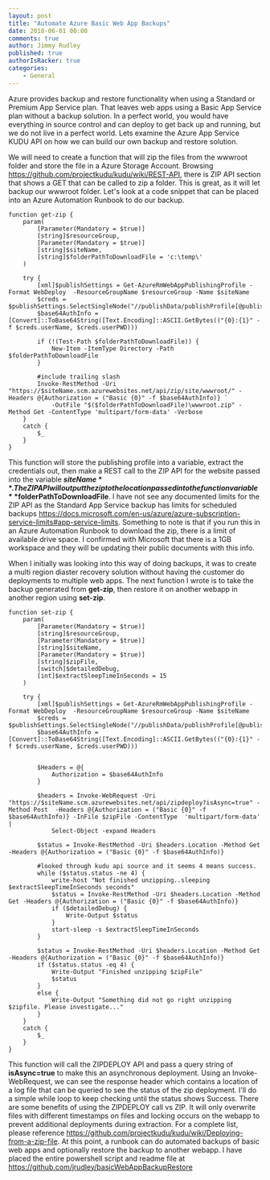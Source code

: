 ```yaml
---
layout: post
title: "Automate Azure Basic Web App Backups"
date: 2018-06-01 00:00
comments: true
author: Jimmy Rudley
published: true
authorIsRacker: true
categories:
    - General
---
```


Azure provides backup and restore functionality when using a Standard or Premium App Service plan. That leaves web apps using a Basic App Service plan without a backup solution. In a perfect world, you would have everything in source control and can deploy to get back up and running, but we do not live in a perfect world. Lets examine the Azure App Service KUDU API on how we can build our own backup  and restore solution.

We will need to create a function that will zip the files from the wwwroot folder and store the file in a Azure Storage Account. Browsing https://github.com/projectkudu/kudu/wiki/REST-API, there is ZIP API section that shows a GET that can be called to zip a folder. This is great, as it will let backup our wwwroot folder. Let's look at a code snippet that can be placed into an Azure Automation Runbook to do our backup.

```
function get-zip {
    param( 
        [Parameter(Mandatory = $true)]
        [string]$resourceGroup,
        [Parameter(Mandatory = $true)]
        [string]$siteName,
        [string]$folderPathToDownloadFile = 'c:\temp\'
    )  
    
    try {
        [xml]$publishSettings = Get-AzureRmWebAppPublishingProfile -Format WebDeploy  -ResourceGroupName $resourceGroup -Name $siteName
        $creds = $publishSettings.SelectSingleNode("//publishData/publishProfile[@publishMethod='MSDeploy']")
        $base64AuthInfo = [Convert]::ToBase64String([Text.Encoding]::ASCII.GetBytes(("{0}:{1}" -f $creds.userName, $creds.userPWD)))

        if (!(Test-Path $folderPathToDownloadFile)) {
            New-Item -ItemType Directory -Path $folderPathToDownloadFile
        }

        #include trailing slash
        Invoke-RestMethod -Uri "https://$siteName.scm.azurewebsites.net/api/zip/site/wwwroot/" -Headers @{Authorization = ("Basic {0}" -f $base64AuthInfo)} `
            -OutFile "$($folderPathToDownloadFile)\wwwroot.zip" -Method Get -ContentType 'multipart/form-data' -Verbose
    }
    catch {
        $_ 
    }
}
```
This function will store the publishing profile into a variable, extract the credentials out, then make a REST call to the ZIP API for the website passed into the variable **$siteName**. The ZIP API will output the zip to the location passed into the function variable **$folderPathToDownloadFile**. I have not see any documented limits for the ZIP API as the Standard App Service backup has limits for scheduled backups https://docs.microsoft.com/en-us/azure/azure-subscription-service-limits#app-service-limits. Something to note is that if you run this in an Azure Automation Runbook to download the zip, there is a limit of available drive space. I confirmed with Microsoft that there is a 1GB workspace and they will be updating their public documents with this info.

When I initially was looking into this way of doing backups, it was to create a multi region diaster recovery solution without having the customer do deployments to multiple web apps. The next function I wrote is to take the backup generated from **get-zip**, then restore it on another webapp in another region using **set-zip**.

```
function set-zip {
    param( 
        [Parameter(Mandatory = $true)]
        [string]$resourceGroup,
        [Parameter(Mandatory = $true)]
        [string]$siteName,
        [Parameter(Mandatory = $true)]
        [string]$zipFile,
        [switch]$detailedDebug,
        [int]$extractSleepTimeInSeconds = 15
    ) 

    try {      
        [xml]$publishSettings = Get-AzureRmWebAppPublishingProfile -Format WebDeploy  -ResourceGroupName $resourceGroup -Name $siteName
        $creds = $publishSettings.SelectSingleNode("//publishData/publishProfile[@publishMethod='MSDeploy']")
        $base64AuthInfo = [Convert]::ToBase64String([Text.Encoding]::ASCII.GetBytes(("{0}:{1}" -f $creds.userName, $creds.userPWD)))


        $Headers = @{
            Authorization = $base64AuthInfo
        }
      
        $headers = Invoke-WebRequest -Uri "https://$siteName.scm.azurewebsites.net/api/zipdeploy?isAsync=true" -Method Post  -Headers @{Authorization = ("Basic {0}" -f $base64AuthInfo)} -InFile $zipFile -ContentType  'multipart/form-data'  | 
            Select-Object -expand Headers
       
        $status = Invoke-RestMethod -Uri $headers.Location -Method Get -Headers @{Authorization = ("Basic {0}" -f $base64AuthInfo)}
        
        #looked through kudu api source and it seems 4 means success. 
        while ($status.status -ne 4) {   
            write-host "Not finished unzipping..sleeping $extractSleepTimeInSeconds seconds"
            $status = Invoke-RestMethod -Uri $headers.Location -Method Get -Headers @{Authorization = ("Basic {0}" -f $base64AuthInfo)} 
            if ($detailedDebug) {
                Write-Output $status
            }
            start-sleep -s $extractSleepTimeInSeconds
        }           
        
        $status = Invoke-RestMethod -Uri $headers.Location -Method Get -Headers @{Authorization = ("Basic {0}" -f $base64AuthInfo)}
        if ($status.status -eq 4) {
            Write-Output "Finished unzipping $zipFile"
            $status
        }
        else {
            Write-Output "Something did not go right unzipping $zipfile. Please investigate..."
        }
    }
    catch {
        $_
    }
}
```
This function will call the ZIPDEPLOY API and pass a query string of **isAsync=true** to make this an asynchronous deployment. Using an Invoke-WebRequest, we can see the response header which contains a location of a log file that can be queried to see the status of the zip deployment. I'll do a simple while loop to keep checking until the status shows Success. There are some benefits of using the ZIPDEPLOY call vs ZIP. It will only overwrite files with different timestamps on files and locking occurs on the webapp to prevent additional deployments during extraction. For a complete list, please reference https://github.com/projectkudu/kudu/wiki/Deploying-from-a-zip-file. At this point, a runbook can do automated backups of basic web apps and optionally restore the backup to another webapp. I have placed the entire powershell script and readme file at https://github.com/jrudley/basicWebAppBackupRestore
